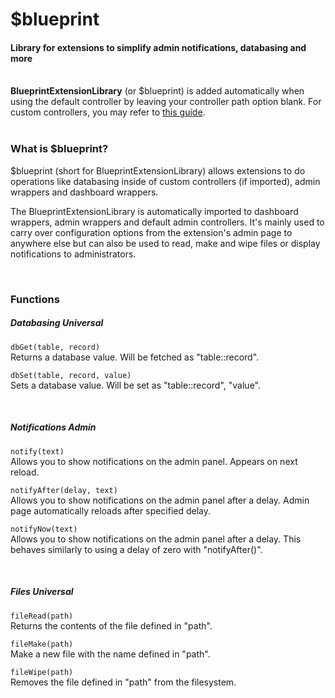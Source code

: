 # $blueprint
<h4 class="fw-light">Library for extensions to simplify admin notifications, databasing and more</h4><br/>

<div class="alert alert-info" role="alert">
  <i class="bi bi-info-lg me-2 mt-1 mb-1" style="font-size:23px; float: left;"></i>
  <div class="ps-3 ms-3"><b>BlueprintExtensionLibrary</b> (or $blueprint) is added automatically when using the default controller by leaving your controller path option blank. For custom controllers, you may refer to <a href="?page=developing-extensions/Importing-$blueprint" class="alert-link">this guide</a>.</div>
</div>
<br/>

### **What is $blueprint?**
\$blueprint (short for BlueprintExtensionLibrary) allows extensions to do operations like databasing inside of custom controllers (if imported), admin wrappers and dashboard wrappers.

The BlueprintExtensionLibrary is automatically imported to dashboard wrappers, admin wrappers and default admin controllers. It's mainly used to carry over configuration options from the extension's admin page to anywhere else but can also be used to read, make and wipe files or display notifications to administrators.

<br/>

### **Functions**

##### Databasing <span class="badge bg-primary-subtle border border-primary-subtle text-primary-emphasis rounded-pill">Universal</span>
`dbGet(table, record)`\
Returns a database value. Will be fetched as "table::record".

`dbSet(table, record, value)`\
Sets a database value. Will be set as "table::record", "value".

<br/>

##### Notifications <span class="badge bg-secondary-subtle border border-secondary-subtle text-secondary-emphasis rounded-pill">Admin</span>
`notify(text)`\
Allows you to show notifications on the admin panel. Appears on next reload.

`notifyAfter(delay, text)`\
Allows you to show notifications on the admin panel after a delay. Admin page automatically reloads after specified delay.

`notifyNow(text)`\
Allows you to show notifications on the admin panel after a delay. This behaves similarly to using a delay of zero with "notifyAfter()".

<br/>

##### Files <span class="badge bg-primary-subtle border border-primary-subtle text-primary-emphasis rounded-pill">Universal</span>
`fileRead(path)`\
Returns the contents of the file defined in "path".

`fileMake(path)`\
Make a new file with the name defined in "path".

`fileWipe(path)`\
Removes the file defined in "path" from the filesystem.